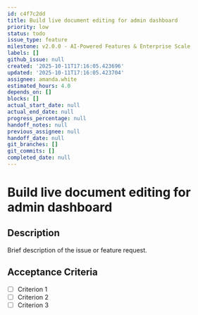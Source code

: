 ```yaml
---
id: c4f7c2dd
title: Build live document editing for admin dashboard
priority: low
status: todo
issue_type: feature
milestone: v2.0.0 - AI-Powered Features & Enterprise Scale
labels: []
github_issue: null
created: '2025-10-11T17:16:05.423696'
updated: '2025-10-11T17:16:05.423704'
assignee: amanda.white
estimated_hours: 4.0
depends_on: []
blocks: []
actual_start_date: null
actual_end_date: null
progress_percentage: null
handoff_notes: null
previous_assignee: null
handoff_date: null
git_branches: []
git_commits: []
completed_date: null
---
```


# Build live document editing for admin dashboard

## Description

Brief description of the issue or feature request.

## Acceptance Criteria

- [ ] Criterion 1
- [ ] Criterion 2
- [ ] Criterion 3